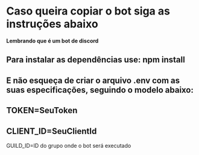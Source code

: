# Caso queira copiar o bot siga as instruções abaixo

**Lembrando que é um bot de discord**

## Para instalar as dependências use: npm install

## E não esqueça de criar o arquivo .env com as suas especificações, seguindo o modelo abaixo: 

TOKEN=SeuToken
---
CLIENT_ID=SeuClientId
---
GUILD_ID=ID do grupo onde o bot será executado
